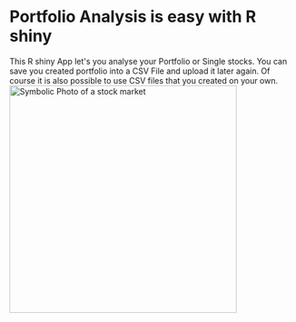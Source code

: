 # Portfolio Analysis is easy with R shiny
This R shiny App let's you analyse your Portfolio or Single stocks. You can save you created portfolio into a CSV File and upload it later again. Of course it is also possible to use CSV files that you created on your own.
<img src="https://images.pexels.com/photos/210607/pexels-photo-210607.jpeg?auto=compress&cs=tinysrgb&w=1260&h=750&dpr=2" alt="Symbolic Photo of a stock market" width="400" ALIGN=”left” /> <BR CLEAR=”left” /> 
